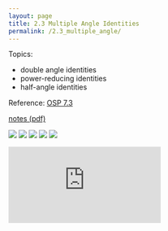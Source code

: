 ```yaml
---
layout: page
title: 2.3 Multiple Angle Identities
permalink: /2.3_multiple_angle/
---
```


Topics: 
- double angle identities
- power-reducing identities
- half-angle identities

Reference: [OSP 7.3](https://openstax.org/books/precalculus/pages/7-3-double-angle-half-angle-and-reduction-formulas)

[notes (pdf)](PCHA_2.3_MultipleAngle.pdf)

![](0.png)
![](1.png)
![](2.png)
![](3.png)
![](4.png)

<iframe class="video" src="https://www.youtube.com/embed/udhkyhmFIBY" title="YouTube video player" frameborder="0" allow="accelerometer; autoplay; clipboard-write; encrypted-media; gyroscope; picture-in-picture" allowfullscreen></iframe>

